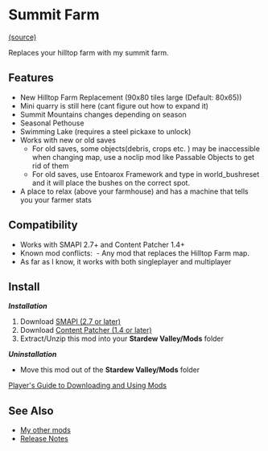 # Summit Farm
[(source)](https://www.nexusmods.com/stardewvalley/mods/3053)

Replaces your hilltop farm with my summit farm.

## Features
- New Hilltop Farm Replacement (90x80 tiles large (Default: 80x65))
- Mini quarry is still here (cant figure out how to expand it)
- Summit Mountains changes depending on season
- Seasonal Pethouse
- Swimming Lake (requires a steel pickaxe to unlock)
- Works with new or old saves
  - For old saves, some objects(debris, crops etc. ) may be inaccessible when changing map, use a noclip mod like Passable Objects﻿ to get rid of them
  - ﻿﻿For old saves, use Entoarox Framework﻿ and type in world_bushreset and it will place the bushes on the correct spot.
- A place to relax (above your farmhouse) and has a machine that tells you your farmer stats

## Compatibility
- Works with SMAPI 2.7+ and Content Patcher 1.4+
- Known mod conflicts:
﻿﻿  - Any mod that replaces the Hilltop Farm map.
- As far as I know, it works with both singleplayer and multiplayer

## Install
_**Installation**_
1. Download [SMAPI (2.7 or later)](https://www.nexusmods.com/stardewvalley/mods/2400)
2. Download [Content Patcher (1.4 or later)](https://www.nexusmods.com/stardewvalley/mods/1915)
3. Extract/Unzip this mod into your **Stardew Valley/Mods** folder

_**Uninstallation**_
- Move this mod out of the **Stardew Valley/Mods** folder

[Player's Guide to Downloading and Using Mods](https://stardewvalleywiki.com/Modding:Player_Guide/Getting_Started)

## See Also
- [My other mods](https://www.nexusmods.com/users/55529772?tab=user+files)
- [Release Notes](Changelog.md)